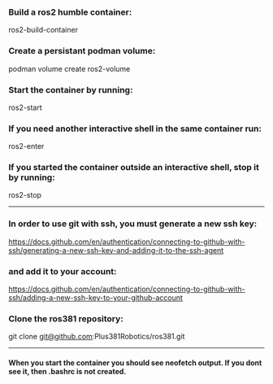 ### Build a ros2 humble container:
ros2-build-container
### Create a persistant podman volume:
podman volume create ros2-volume
### Start the container by running:
ros2-start
### If you need another interactive shell in the same container run:
ros2-enter
### If you started the container outside an interactive shell, stop it by running:
ros2-stop

---

### In order to use git with ssh, you must generate a new ssh key:
https://docs.github.com/en/authentication/connecting-to-github-with-ssh/generating-a-new-ssh-key-and-adding-it-to-the-ssh-agent
### and add it to your account:
https://docs.github.com/en/authentication/connecting-to-github-with-ssh/adding-a-new-ssh-key-to-your-github-account
### Clone the ros381 repository:
git clone git@github.com:Plus381Robotics/ros381.git

---

#### When you start the container you should see neofetch output. If you dont see it, then .bashrc is not created.
